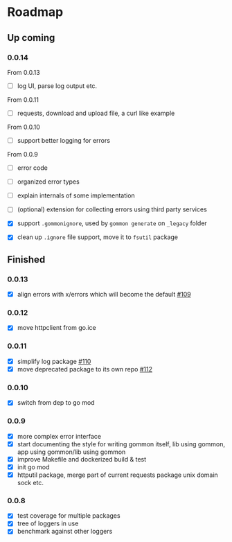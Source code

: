 # Roadmap

## Up coming

### 0.0.14

From 0.0.13

- [ ] log UI, parse log output etc.

From 0.0.11

- [ ] requests, download and upload file, a curl like example

From 0.0.10

- [ ] support better logging for errors

From 0.0.9

- [ ] error code
- [ ] organized error types
- [ ] explain internals of some implementation
- [ ] (optional) extension for collecting errors using third party services

- [x] support `.gommonignore`, used by `gommon generate` on `_legacy` folder
- [x] clean up `.ignore` file support, move it to `fsutil` package

## Finished

### 0.0.13

- [x] align errors with x/errors which will become the default [#109](https://github.com/dyweb/gommon/issues/109)

### 0.0.12

- [x] move httpclient from go.ice

### 0.0.11

- [x] simplify log package [#110](https://github.com/dyweb/gommon/issues/110)
- [x] move deprecated package to its own repo [#112](https://github.com/dyweb/gommon/issues/112)

### 0.0.10

- [x] switch from dep to go mod

### 0.0.9

- [x] more complex error interface
- [x] start documenting the style for writing gommon itself, lib using gommon, app using gommon/lib using gommon
- [x] improve Makefile and dockerized build & test
- [x] init go mod
- [x] httputil package, merge part of current requests package unix domain sock etc.

### 0.0.8

- [x] test coverage for multiple packages
- [x] tree of loggers in use
- [x] benchmark against other loggers

